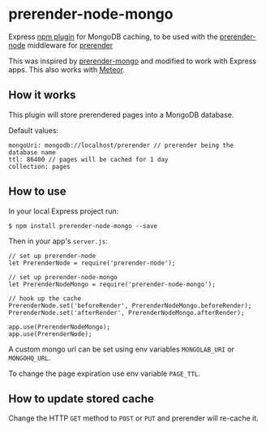 prerender-node-mongo
=======================

Express [npm plugin](https://www.npmjs.com/package/prerender-node-mongo) for MongoDB caching, to be used with the [prerender-node](https://github.com/prerender/prerender-node) middleware for [prerender](https://github.com/prerender/prerender)

This was inspired by [prerender-mongo](https://github.com/dottodot/prerender-mongo) and modified to work with Express apps. This also works with [Meteor](https://www.meteor.com).

How it works
------------

This plugin will store prerendered pages into a MongoDB database.

Default values:

    mongoUri: mongodb://localhost/prerender // prerender being the database name
    ttl: 86400 // pages will be cached for 1 day
    collection: pages

How to use
----------

In your local Express project run:

    $ npm install prerender-node-mongo --save

Then in your app's `server.js`:

    // set up prerender-node
    let PrerenderNode = require('prerender-node');

    // set up prerender-node-mongo
    let PrerenderNodeMongo = require('prerender-node-mongo');

    // hook up the cache
    PrerenderNode.set('beforeRender', PrerenderNodeMongo.beforeRender);
    PrerenderNode.set('afterRender', PrerenderNodeMongo.afterRender);

    app.use(PrerenderNodeMongo);
    app.use(PrerenderNode);

A custom mongo url can be set using env variables `MONGOLAB_URI` or `MONGOHQ_URL`.

To change the page expiration use env variable `PAGE_TTL`.

How to update stored cache
--------------------------

Change the HTTP `GET` method to `POST` or `PUT` and prerender will re-cache it.
